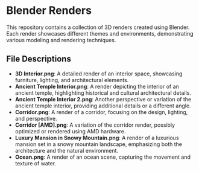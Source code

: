 # Blender Renders

This repository contains a collection of 3D renders created using Blender. Each render showcases different themes and environments, demonstrating various modeling and rendering techniques.

## File Descriptions

- **3D Interior.png**: A detailed render of an interior space, showcasing furniture, lighting, and architectural elements.
- **Ancient Temple Interior.png**: A render depicting the interior of an ancient temple, highlighting historical and cultural architectural details.
- **Ancient Temple Interior 2.png**: Another perspective or variation of the ancient temple interior, providing additional details or a different angle.
- **Corridor.png**: A render of a corridor, focusing on the design, lighting, and perspective.
- **Corridor [AMD].png**: A variation of the corridor render, possibly optimized or rendered using AMD hardware.
- **Luxury Mansion in Snowy Mountain.png**: A render of a luxurious mansion set in a snowy mountain landscape, emphasizing both the architecture and the natural environment.
- **Ocean.png**: A render of an ocean scene, capturing the movement and texture of water.
